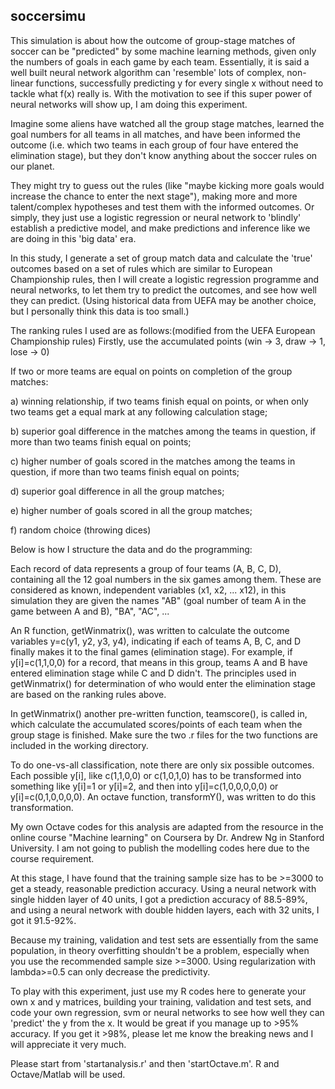 ## soccersimu

This simulation is about how the outcome of group-stage matches of soccer can be "predicted" by some machine learning methods, given only the numbers of goals in each game by each team. Essentially, it is said a well built neural network algorithm can 'resemble' lots of complex, non-linear functions, successfully predicting y for every single x without need to tackle what f(x) really is. With the motivation to see if this super power of neural networks will show up, I am doing this experiment. 

Imagine some aliens have watched all the group stage matches, learned the goal numbers for all teams in all matches,
and have been informed the outcome (i.e. which two teams in each group of four have entered the elimination stage),
but they don't know anything about the soccer rules on our planet.

They might try to guess out the rules (like "maybe kicking more goals would increase the chance to enter the next stage"), making more and more talent/complex hypotheses and test them with the informed outcomes. Or simply, they just use a logistic regression or neural network to 'blindly' establish a predictive model, and make predictions and inference like we are doing in this 'big data' era.

In this study, I generate a set of group match data and calculate the 'true' outcomes based on a set of rules which are similar to European Championship rules, then I will create a logistic regression programme and neural networks, to let them try to predict the outcomes, and see how well they can predict. (Using historical data from UEFA may be another choice, but I personally think this data is too small.)

The ranking rules I used are as follows:(modified from the UEFA European Championship rules)
 Firstly, use the accumulated points (win -> 3, draw -> 1, lose -> 0)
 
 If two or more teams are equal on points on completion of the group matches:
 
 a) winning relationship, if two teams finish equal on points, or when only two teams get a equal mark at any following calculation stage;
 
 b) superior goal difference in the matches among the teams in question, if more than two teams finish equal on points;
 
 c) higher number of goals scored in the matches among the teams in question, if more than two teams finish equal on points;
 
 d) superior goal difference in all the group matches;
 
 e) higher number of goals scored in all the group matches;
 
 f) random choice (throwing dices)

Below is how I structure the data and do the programming:

Each record of data represents a group of four teams (A, B, C, D), containing all the 12 goal numbers in the six games among them.
These are considered as known, independent variables (x1, x2, ... x12), in this simulation they are given the names "AB" (goal number of team A in the game between A and B), "BA", "AC", ...

An R function, getWinmatrix(), was written to calculate the outcome variables y=c(y1, y2, y3, y4), indicating if
each of teams A, B, C, and D finally makes it to the final games (elimination stage).
For example, if y[i]=c(1,1,0,0) for a record, that means in this group, teams A and B have entered elimination stage while C and D didn't. The principles used in getWinmatrix() for determination of who would enter the elimination stage are based on the ranking rules above.

In getWinmatrix() another pre-written function, teamscore(), is called in, which calculate the accumulated scores/points of each team when the group stage is finished. Make sure the two .r files for the two functions are included in the working directory.

To do one-vs-all classification, note there are only six possible outcomes. Each possible y[i], like c(1,1,0,0) or c(1,0,1,0) has to be transformed into something like y[i]=1 or y[i]=2, and then into y[i]=c(1,0,0,0,0,0) or y[i]=c(0,1,0,0,0,0). An octave function, transformY(), was written to do this transformation.

My own Octave codes for this analysis are adapted from the resource in the online course "Machine learning" on Coursera by Dr. Andrew Ng in Stanford University. I am not going to publish the modelling codes here due to the course requirement.

At this stage, I have found that the training sample size has to be >=3000 to get a steady, reasonable prediction accuracy. Using a neural network with single hidden layer of 40 units, I got a prediction accuracy of 88.5-89%, and using a neural network with double hidden layers, each with 32 units, I got it 91.5-92%.

Because my training, validation and test sets are essentially from the same population, in theory overfitting shouldn't be a problem, especially when you use the recommended sample size >=3000. Using regularization with lambda>=0.5 can only decrease the predictivity.

To play with this experiment, just use my R codes here to generate your own x and y matrices, building your training, validation and test sets, and code your own regression, svm or neural networks to see how well they can 'predict' the y from the x. It would be great if you manage up to >95% accuracy. If you get it >98%, please let me know the breaking news and I will appreciate it very much.

Please start from 'startanalysis.r' and then 'startOctave.m'. R and Octave/Matlab will be used.
